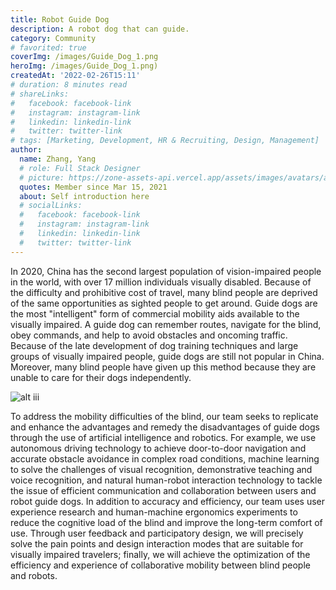 ```yaml
---
title: Robot Guide Dog
description: A robot dog that can guide.
category: Community
# favorited: true
coverImg: /images/Guide_Dog_1.png
heroImg: /images/Guide_Dog_1.png)
createdAt: '2022-02-26T15:11'
# duration: 8 minutes read
# shareLinks:
#   facebook: facebook-link
#   instagram: instagram-link
#   linkedin: linkedin-link
#   twitter: twitter-link
# tags: [Marketing, Development, HR & Recruiting, Design, Management]
author:
  name: Zhang, Yang
  # role: Full Stack Designer
  # picture: https://zone-assets-api.vercel.app/assets/images/avatars/avatar_2.jpg
  quotes: Member since Mar 15, 2021
  about: Self introduction here
  # socialLinks:
  #   facebook: facebook-link
  #   instagram: instagram-link
  #   linkedin: linkedin-link
  #   twitter: twitter-link
---
```


In 2020, China has the second largest population of vision-impaired people in the world, with over 17 million individuals visually disabled. Because of the difficulty and prohibitive cost of travel, many blind people are deprived of the same opportunities as sighted people to get around. Guide dogs are the most "intelligent" form of commercial mobility aids available to the visually impaired. A guide dog can remember routes, navigate for the blind, obey commands, and help to avoid obstacles and oncoming traffic. Because of the late development of dog training techniques and large groups of visually impaired people, guide dogs are still not popular in China. Moreover, many blind people have given up this method because they are unable to care for their dogs independently.

![alt iii](/images/Guide_Dog_1.png)

To address the mobility difficulties of the blind, our team seeks to replicate and enhance the advantages and remedy the disadvantages of guide dogs through the use of artificial intelligence and robotics. For example, we use autonomous driving technology to achieve door-to-door navigation and accurate obstacle avoidance in complex road conditions, machine learning to solve the challenges of visual recognition, demonstrative teaching and voice recognition, and natural human-robot interaction technology to tackle the issue of efficient communication and collaboration between users and robot guide dogs. In addition to accuracy and efficiency, our team uses user experience research and human-machine ergonomics experiments to reduce the cognitive load of the blind and improve the long-term comfort of use. Through user feedback and participatory design, we will precisely solve the pain points and design interaction modes that are suitable for visually impaired travelers; finally, we will achieve the optimization of the efficiency and experience of collaborative mobility between blind people and robots.
